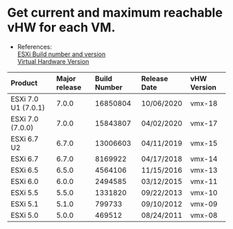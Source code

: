 # Get current and maximum reachable vHW for each VM.

* References:  	
	[ESXi Build number and version](https://kb.vmware.com/s/article/2143832)  
	[Virtual Hardware Version](https://kb.vmware.com/s/article/1003746)  


| Product | Major release |	Build Number | Release Date | vHW Version |
| :--- | :--- | :--- | :--- | :--- |
| ESXi 7.0 U1 (7.0.1) |	7.0.0 | 16850804 | 10/06/2020 | vmx-18 |
| ESXi 7.0 (7.0.0) | 7.0.0 | 15843807 |	04/02/2020 | vmx-17 |
| ESXi 6.7 U2 |	6.7.0 |	13006603 | 04/11/2019 | vmx-15 |
| ESXi 6.7 | 6.7.0 | 8169922 | 04/17/2018 | vmx-14 |
| ESXi 6.5 | 6.5.0 | 4564106 | 11/15/2016 | vmx-13 |
| ESXi 6.0 | 6.0.0 | 2494585 | 03/12/2015 | vmx-11 |
| ESXi 5.5 | 5.5.0 | 1331820 | 09/22/2013 | vmx-10 |
| ESXi 5.1 | 5.1.0 | 799733	| 09/10/2012 | vmx-09 |
| ESXi 5.0 | 5.0.0 | 469512 | 08/24/2011 | vmx-08 |
